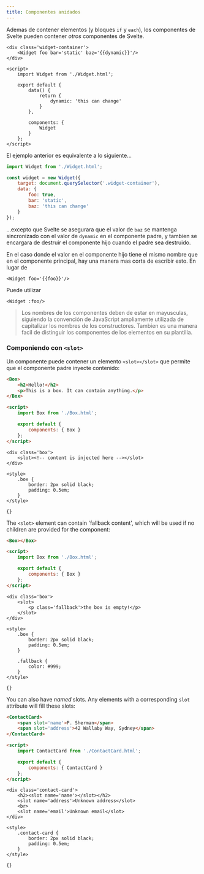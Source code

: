 ```yaml
---
title: Componentes anidados
---
```


Ademas de contener elementos (y bloques `if` y `each`), los componentes de Svelte pueden contener *otros* componentes de Svelte.

```html-no-repl
<div class='widget-container'>
	<Widget foo bar='static' baz='{{dynamic}}'/>
</div>

<script>
	import Widget from './Widget.html';

	export default {
		data() {
			return {
				dynamic: 'this can change'
			}
		},

		components: {
			Widget
		}
	};
</script>
```

El ejemplo anterior es equivalente a lo siguiente...

```js
import Widget from './Widget.html';

const widget = new Widget({
	target: document.querySelector('.widget-container'),
	data: {
		foo: true,
		bar: 'static',
		baz: 'this can change'
	}
});
```

...excepto que Svelte se asegurara que el valor de `baz` se mantenga sincronizado con el valor de `dynamic` en el componente padre, y tambien se encargara de destruir el componente hijo cuando el padre sea destruido.

En el caso donde el valor en el componente hijo tiene el mismo nombre que en el componente principal, hay una manera mas corta de escribir esto. En lugar de

```html-no-repl
<Widget foo='{{foo}}'/>
```

Puede utilizar

```html-no-repl
<Widget :foo/>
```

> Los nombres de los componentes deben de estar en mayusculas, siguiendo la convención de JavaScript ampliamente utilizada de capitalizar los nombres de los constructores. Tambien es una manera facil de distinguir los componentes de los elementos en su plantilla.

### Componiendo con `<slot>`

Un componente puede contener un elemento `<slot></slot>` que permite que el componente padre inyecte contenido:

```html
<Box>
	<h2>Hello!</h2>
	<p>This is a box. It can contain anything.</p>
</Box>

<script>
	import Box from './Box.html';

	export default {
		components: { Box }
	};
</script>
```

```html-nested-Box
<div class='box'>
	<slot><!-- content is injected here --></slot>
</div>

<style>
	.box {
		border: 2px solid black;
		padding: 0.5em;
	}
</style>
```

```hidden-data
{}
```

The `<slot>` element can contain 'fallback content', which will be used if no children are provided for the component:

```html
<Box></Box>

<script>
	import Box from './Box.html';

	export default {
		components: { Box }
	};
</script>
```

```html-nested-Box
<div class='box'>
	<slot>
		<p class='fallback'>the box is empty!</p>
	</slot>
</div>

<style>
	.box {
		border: 2px solid black;
		padding: 0.5em;
	}

	.fallback {
		color: #999;
	}
</style>
```

```hidden-data
{}
```

You can also have *named* slots. Any elements with a corresponding `slot` attribute will fill these slots:

```html
<ContactCard>
	<span slot='name'>P. Sherman</span>
	<span slot='address'>42 Wallaby Way, Sydney</span>
</ContactCard>

<script>
	import ContactCard from './ContactCard.html';

	export default {
		components: { ContactCard }
	};
</script>
```

```html-nested-ContactCard
<div class='contact-card'>
	<h2><slot name='name'></slot></h2>
	<slot name='address'>Unknown address</slot>
	<br>
	<slot name='email'>Unknown email</slot>
</div>

<style>
	.contact-card {
		border: 2px solid black;
		padding: 0.5em;
	}
</style>
```

```hidden-data
{}
```
